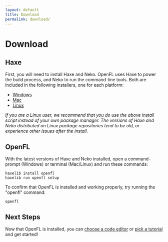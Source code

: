 ```yaml
---
layout: default
title: Download
permalink: download/
---
```


# Download

## Haxe

First, you will need to install Haxe and Neko. OpenFL uses Haxe to power the build process, and Neko to run the command-line tools. Both are included in the following installers, one for each platform:

 * [Windows](http://haxe.org/website-content/downloads/3.2.0/downloads/haxe-3.2.0-win.exe)
 * [Mac](http://haxe.org/website-content/downloads/3.2.0/downloads/haxe-3.2.0-osx-installer.pkg)
 * [Linux](http://www.openfl.org/builds/haxe/haxe-3.2.0-linux-installer.tar.gz)

_If you are a Linux user, we recommend that you do use the above install script instead of your own package manager. The versions of Haxe and Neko distributed on Linux package repositories tend to be old, or experience other issues after the install._

## OpenFL

With the latest versions of Haxe and Neko installed, open a command-prompt (Windows) or terminal (Mac/Linux) and run these commands:

    haxelib install openfl
    haxelib run openfl setup

To confirm that OpenFL is installed and working properly, try running the "openfl" command:

    openfl

## Next Steps

Now that OpenFL is installed, you can [choose a code editor](/learn/resources/choosing-a-code-editor/) or [pick a tutorial](/learn/) and get started!
